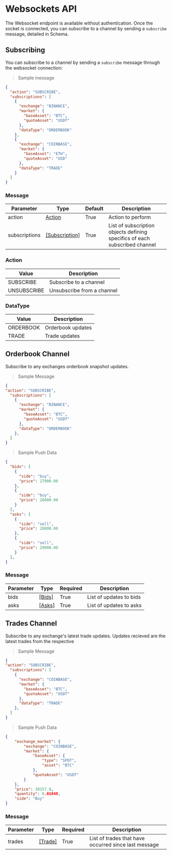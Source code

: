 # Websockets API

<!-- Default `content-Type`: `application/json` -->

The Websocket endpoint is available without authentication. Once the socket is connected, you can subscribe to a channel by sending a `subscribe` message, detailed in Schema.

<!-- Endpoint: `wss://prod.astra-api.dev/ws` -->

## Subscribing

You can subscribe to a channel by sending a `subscribe` message through the websocket connection:

> Sample message

```json
{
  "action": "SUBSCRIBE",
  "subscriptions": [
    {
      "exchange": "BINANCE",
      "market": {
        "baseAsset": "BTC",
        "quoteAsset": "USDT"
      },
      "dataType": "ORDERBOOK"
    },
    {
      "exchange": "COINBASE",
      "market": {
        "baseAsset": "ETH",
        "quoteAsset": "USD"
      },
      "dataType": "TRADE"
    }
  ]
}
```

### Message

|Parameter|Type|Default|Description|
|---|---|---|---|
|action|[Action](#action)|True|Action to perform|
|subscriptions|[[Subscription]](#subscription)|True|List of subscription objects defining specifics of each subscribed channel|


### Action

|Value|Description|
|---|---|
|SUBSCRIBE|Subscribe to a channel|
|UNSUBSCRIBE|Unsubscribe from a channel|

<!-- 
### Subscription

|Parameter|Type|Default|Description|
|---|---|---|---|
|exchange|string|*required*|Action to perform|
|market|string|*required*|Exchange to subscribe/unsubscribe|
|dataType|[DataType](#datatype)|*required*|ID of an order on an exchange| -->

### DataType

|Value|Description|
|---|---|
|ORDERBOOK|Orderbook updates|
|TRADE|Trade updates|


## Orderbook Channel

Subscribe to any exchanges orderbook snapshot updates. 

> Sample Message

```json
{
"action": "SUBSCRIBE",
  "subscriptions": [
    {
      "exchange": "BINANCE",
      "market": {
        "baseAsset": "BTC",
        "quoteAsset": "USDT"
      },
      "dataType": "ORDERBOOK"
    },
  ]
}
```

> Sample Push Data

```json
{
  "bids": [
    {
      "side": "buy",
      "price": 27000.00
    },
    {
      "side": "buy",
      "price": 26000.00
    }
  ],
  "asks": [
    {
      "side": "sell",
      "price": 28000.00
    },
    {
      "side": "sell",
      "price": 29000.00
    }
  ],
}
```

### Message

|Parameter|Type|Required|Description|
|---|---|---|---|
|bids|[[Bids]](#bid)|True|List of updates to bids|
|asks|[[Asks]](#ask)|True|List of updates to asks|

<!-- ### OrderbookUpdate
|Parameter|Type|Required|Description|
|---|---|---|---|
|side|string|True|Side for the update|
|price|number|True|Price level for the update|
|quantity|number|True|New quantity for bid at this price level|
|sequenceNumber|number|True|Sequence number for update| -->


## Trades Channel

Subscribe to any exchange's latest trade updates. Updates recieved are the latest trades
from the respective 

> Sample Message

```json
{
"action": "SUBSCRIBE",
  "subscriptions": [
    {
      "exchange": "COINBASE",
      "market": {
        "baseAsset": "BTC",
        "quoteAsset": "USDT"
      },
      "dataType": "TRADE"
    },
  ]
}
```

> Sample Push Data

```json
{
    "exchange_market": {
        "exchange": "COINBASE",
        "market": {
            "baseAsset": {
                "type": "SPOT",
                "asset": "BTC"
            },
            "quoteAsset": "USDT"
        }
    },
    "price": 30157.8,
    "quantity": 0.01048,
    "side": "Buy"
}
```

### Message

|Parameter|Type|Required|Description|
|---|---|---|---|
|trades|[[Trade]](#trade)|True|List of trades that have occurred since last message|